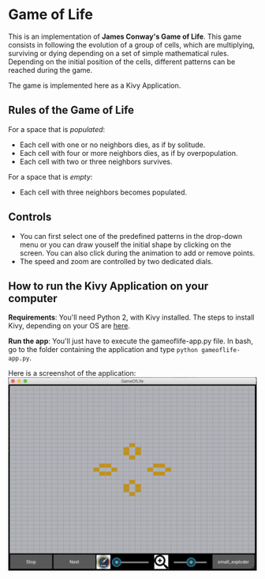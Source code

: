 # Game of Life

This is an implementation of **James Conway's Game of Life**. This game consists in following the evolution of a group of cells, which are multiplying, surviving or dying depending on a set of simple mathematical rules. Depending on the initial position of the cells, different patterns can be reached during the game.

The game is implemented here as a Kivy Application.


## Rules of the Game of Life

For a space that is *populated*:
- Each cell with one or no neighbors dies, as if by solitude.
- Each cell with four or more neighbors dies, as if by overpopulation.
- Each cell with two or three neighbors survives.

For a space that is *empty*:
- Each cell with three neighbors becomes populated.

## Controls

- You can first select one of the predefined patterns in the drop-down menu or you can draw youself the initial shape by clicking on the screen. You can also click during the animation to add or remove points.
- The speed and zoom are controlled by two dedicated dials.

## How to run the Kivy Application on your computer

**Requirements**: You'll need Python 2, with Kivy installed. The steps to install Kivy, depending on your OS are [here](https://kivy.org/docs/installation/installation.html).

**Run the app**: You'll just have to execute the gameoflife-app.py file. In bash, go to the folder containing the application and type `python gameoflife-app.py`.

Here is a screenshot of the application: 
![alt text](images/app-screenshot.png "GameOfLife App")
